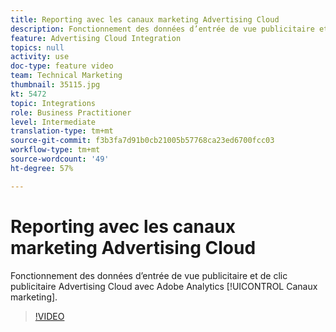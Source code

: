 ```yaml
---
title: Reporting avec les canaux marketing Advertising Cloud
description: Fonctionnement des données d’entrée de vue publicitaire et de clic publicitaire Advertising Cloud avec les canaux marketing Adobe Analytics
feature: Advertising Cloud Integration
topics: null
activity: use
doc-type: feature video
team: Technical Marketing
thumbnail: 35115.jpg
kt: 5472
topic: Integrations
role: Business Practitioner
level: Intermediate
translation-type: tm+mt
source-git-commit: f3b3fa7d91b0cb21005b57768ca23ed6700fcc03
workflow-type: tm+mt
source-wordcount: '49'
ht-degree: 57%

---
```



# Reporting avec les canaux marketing Advertising Cloud

Fonctionnement des données d’entrée de vue publicitaire et de clic publicitaire Advertising Cloud avec Adobe Analytics [!UICONTROL Canaux marketing].

>[!VIDEO](https://video.tv.adobe.com/v/35115/?quality=12&learn=on)
